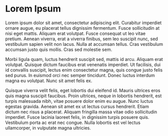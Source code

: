 # Lorem Ipsum

Lorem ipsum dolor sit amet, consectetur adipiscing elit. Curabitur imperdiet ornare augue, eu placerat tellus dignissim fermentum. Fusce sollicitudin at nisi eget mattis. Aliquam erat volutpat. Fusce consequat ut leo vitae pretium. Aenean viverra, erat a viverra finibus, sem leo suscipit nunc, sed vestibulum sapien velit non lacus. Nulla at accumsan tellus. Cras vestibulum accumsan justo quis mollis. Cras sed molestie sem.

Morbi ligula quam, luctus hendrerit suscipit sed, mattis id arcu. Aliquam erat volutpat. Quisque dictum faucibus erat venenatis imperdiet. Ut facilisis, dui id convallis suscipit, lectus enim consectetur magna, quis congue justo felis sed purus. In euismod orci nec semper tincidunt. Donec luctus interdum magna eu volutpat. Nunc sit amet felis ex.

Quisque viverra velit felis, eget lobortis dui eleifend id. Mauris ultrices eros quis magna suscipit faucibus. Proin ultrices, neque in lobortis hendrerit, est turpis malesuada nibh, vitae posuere dolor enim eu augue. Nunc luctus egestas gravida. Aenean sit amet ex ut lectus cursus hendrerit. Etiam dictum nec risus a placerat. Aliquam fringilla massa vitae odio sollicitudin imperdiet. Fusce lacinia laoreet felis, in dignissim turpis posuere quis. Vestibulum porta ac erat nec congue. Nulla lobortis est vel lectus ullamcorper, in vulputate magna ultricies.
